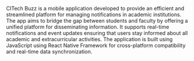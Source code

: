 <!--
 ![splash-screen](https://github.com/user-attachments/assets/e989c799-6816-432c-b7ea-95e79ad019b7) 
 ![login-page](https://github.com/user-attachments/assets/7c16ff1d-8c9d-4f94-bc32-7ab25005259a) 
 ![login-page-1](https://github.com/user-attachments/assets/eebb04fb-6004-496c-bcb6-2f06ea9c5e99) 
 ![home-page](https://github.com/user-attachments/assets/747861c3-5969-4b0a-91c3-7cecb1ddbc60) 
 ![tech-screen](https://github.com/user-attachments/assets/387049c3-d7b5-427e-8e3b-d23dba74f6ce) 
 ![cultural-screen](https://github.com/user-attachments/assets/685c0c72-c569-4db7-a397-ba0478da759f) 
 ![sports-screen](https://github.com/user-attachments/assets/f3e00597-f166-41cc-9656-09345ee40b64) 

-->


CITech Buzz is a mobile application developed to provide an efficient and streamlined platform for managing notifications in academic institutions.
The app aims to bridge the gap between students and faculty by offering a unified platform for disseminating information.
It supports real-time notifications and event updates ensuring that users stay informed about all academic and extracurricular activities.
The application is built using JavaScript using React Native Framework for cross-platform compatibility and real-time data synchronization.
